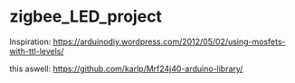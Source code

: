 # zigbee_LED_project

Inspiration:
https://arduinodiy.wordpress.com/2012/05/02/using-mosfets-with-ttl-levels/

this aswell: https://github.com/karlp/Mrf24j40-arduino-library/
